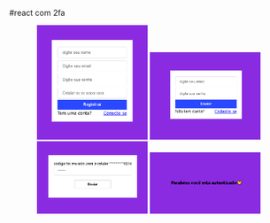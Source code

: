 #react com 2fa

 
<p align="center" width="700">
  <img src="registro.png"  width="200"/> 
  <img src="login.png"  width="200"/> 
  <img src="sms.png"  width="200"/> 
  <img src="auth.png"  width="200"/> 
</p>
 
